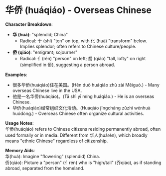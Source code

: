 # **华侨 (huáqiáo) - Overseas Chinese**

**Character Breakdown**:  
- **华 (huá)**: "splendid; China"
  - Radical: 十 (shí) "ten" on top, with 化 (huà) "transform" below. Implies splendor; often refers to Chinese culture/people.  
- **侨 (qiáo)**: "emigrant; sojourner"
  - Radical: 亻(rén) "person" on left; 喬 (qiáo) "tall, lofty" on right (simplified in 侨), suggesting a person abroad.

**Examples**:  
- 很多华侨(huáqiáo)住在美国。(Hěn duō huáqiáo zhù zài Měiguó.) - Many overseas Chinese live in the USA.  
- 他是一名华侨(huáqiáo)。(Tā shì yī míng huáqiáo.) - He is an overseas Chinese.  
- 华侨(huáqiáo)经常组织文化活动。(Huáqiáo jīngcháng zǔzhī wénhuà huódòng.) - Overseas Chinese often organize cultural activities.

**Usage Notes**:  
华侨(huáqiáo) refers to Chinese citizens residing permanently abroad, often used formally or in media. Different from 华人(huárén), which broadly means "ethnic Chinese" regardless of citizenship.

**Memory Aids**:  
华(huá): Imagine "flowering" (splendid) China.  
侨(qiáo): Picture a "person" (亻rén) who is "high/tall" (乔qiáo), as if standing abroad, separated from the homeland.